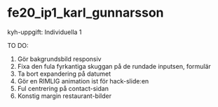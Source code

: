 # fe20_ip1_karl_gunnarsson
kyh-uppgift: Individuella 1

TO DO:

1. Gör bakgrundsbild responsiv
2. Fixa den fula fyrkantiga skuggan på de rundade inputsen, formulär
3. Ta bort expandering på datumet
5. Gör en RIMLIG animation ist för hack-slide:en
7. Ful centrering på contact-sidan
8. Konstig margin restaurant-bilder
